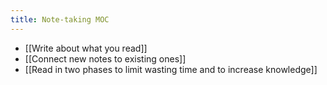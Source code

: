 ```yaml
---
title: Note-taking MOC
---
```


- [[Write about what you read]]
- [[Connect new notes to existing ones]]
- [[Read in two phases to limit wasting time and to increase knowledge]]